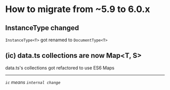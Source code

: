 # How to migrate from ~5.9 to 6.0.x

## InstanceType changed

`InstanceType<T>` got renamed to `DocumentType<T>`

## (ic) data.ts collections are now Map<T, S>

data.ts's collections got refactored to use ES6 Maps

---

*`ic` means `internal change`*
